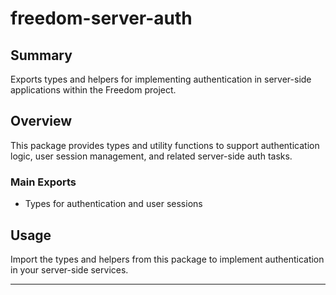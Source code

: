 # freedom-server-auth

## Summary

Exports types and helpers for implementing authentication in server-side applications within the Freedom project.

## Overview

This package provides types and utility functions to support authentication logic, user session management, and related server-side auth tasks.

### Main Exports

- Types for authentication and user sessions

## Usage

Import the types and helpers from this package to implement authentication in your server-side services.

---
